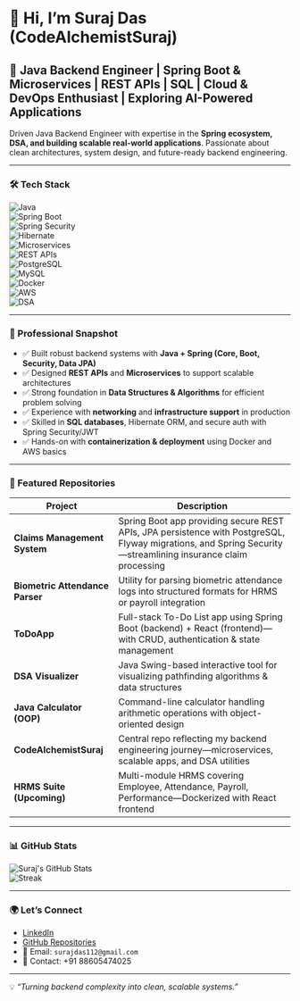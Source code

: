 # 👋 Hi, I’m **Suraj Das (CodeAlchemistSuraj)**

## 🚀 Java Backend Engineer | Spring Boot & Microservices | REST APIs | SQL | Cloud & DevOps Enthusiast | Exploring AI-Powered Applications  

Driven Java Backend Engineer with expertise in the **Spring ecosystem, DSA, and building scalable real-world applications**. Passionate about clean architectures, system design, and future-ready backend engineering.  

---

### 🛠 Tech Stack  
![Java](https://img.shields.io/badge/Java-ED8B00?style=for-the-badge&logo=openjdk&logoColor=white)  
![Spring Boot](https://img.shields.io/badge/Spring%20Boot-6DB33F?style=for-the-badge&logo=springboot&logoColor=white)  
![Spring Security](https://img.shields.io/badge/Spring%20Security-6DB33F?style=for-the-badge&logo=spring%20security&logoColor=white)  
![Hibernate](https://img.shields.io/badge/Hibernate-59666C?style=for-the-badge&logo=hibernate&logoColor=white)  
![Microservices](https://img.shields.io/badge/Microservices-FCA121?style=for-the-badge)  
![REST APIs](https://img.shields.io/badge/REST%20API-3776AB?style=for-the-badge)  
![PostgreSQL](https://img.shields.io/badge/PostgreSQL-316192?style=for-the-badge&logo=postgresql&logoColor=white)  
![MySQL](https://img.shields.io/badge/MySQL-005C84?style=for-the-badge&logo=mysql&logoColor=white)  
![Docker](https://img.shields.io/badge/Docker-2496ED?style=for-the-badge&logo=docker&logoColor=white)  
![AWS](https://img.shields.io/badge/AWS-FF9900?style=for-the-badge&logo=amazonaws&logoColor=white)  
![DSA](https://img.shields.io/badge/DSA-Learning-F4B400?style=for-the-badge)  

---

### 💼 Professional Snapshot  
- ✅ Built robust backend systems with **Java + Spring (Core, Boot, Security, Data JPA)**  
- ✅ Designed **REST APIs** and **Microservices** to support scalable architectures  
- ✅ Strong foundation in **Data Structures & Algorithms** for efficient problem solving  
- ✅ Experience with **networking** and **infrastructure support** in production  
- ✅ Skilled in **SQL databases**, Hibernate ORM, and secure auth with Spring Security/JWT  
- ✅ Hands-on with **containerization & deployment** using Docker and AWS basics  

---

### 📌 Featured Repositories  

| Project | Description |
|---------|-------------|
| **Claims Management System** | Spring Boot app providing secure REST APIs, JPA persistence with PostgreSQL, Flyway migrations, and Spring Security—streamlining insurance claim processing |
| **Biometric Attendance Parser** | Utility for parsing biometric attendance logs into structured formats for HRMS or payroll integration |
| **ToDoApp** | Full-stack To-Do List app using Spring Boot (backend) + React (frontend)—with CRUD, authentication & state management |
| **DSA Visualizer** | Java Swing-based interactive tool for visualizing pathfinding algorithms & data structures |
| **Java Calculator (OOP)** | Command-line calculator handling arithmetic operations with object-oriented design |
| **CodeAlchemistSuraj** | Central repo reflecting my backend engineering journey—microservices, scalable apps, and DSA utilities |
| **HRMS Suite (Upcoming)** | Multi-module HRMS covering Employee, Attendance, Payroll, Performance—Dockerized with React frontend |  

---

### 📊 GitHub Stats  
![Suraj's GitHub Stats](https://github-readme-stats.vercel.app/api?username=CodeAlchemistSuraj&show_icons=true&theme=radical)  
![Streak](https://github-readme-streak-stats.herokuapp.com/?user=CodeAlchemistSuraj&theme=radical)  

---

### 🌍 Let’s Connect  
- [LinkedIn](https://www.linkedin.com/in/codealchemistsuraj)  
- [GitHub Repositories](https://github.com/CodeAlchemistSuraj?tab=repositories)  
- 📧 Email: `surajdas112@gmail.com`  
- 📱 Contact: +91 88605474025  

---

💡 *“Turning backend complexity into clean, scalable systems.”*  

